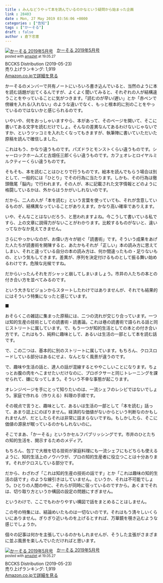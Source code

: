 ```yaml
---
title : みんなどうやって本を読んでいるのかなという疑問から始まった企画
link : 28403
date : Mon, 27 May 2019 03:56:06 +0000
categories : ["告知"]
tags : ["かーそる"]
draft : false
author : 倉下忠憲
---
```


<div class="amazlet-box" style="margin-bottom:0px;"><div class="amazlet-image" style="float:left;margin:0px 12px 1px 0px;"><a href="http://www.amazon.co.jp/exec/obidos/ASIN/B07SCK51W9/rashita1000-22/ref=nosim/" name="amazletlink" target="_blank"><img src="https://images-fe.ssl-images-amazon.com/images/I/41TIzZ5KFzL._SL160_.jpg" alt="かーそる 2019年5月号" style="border: none;" /></a></div><div class="amazlet-info" style="line-height:120%; margin-bottom: 10px"><div class="amazlet-name" style="margin-bottom:10px;line-height:120%"><a href="http://www.amazon.co.jp/exec/obidos/ASIN/B07SCK51W9/rashita1000-22/ref=nosim/" name="amazletlink" target="_blank">かーそる 2019年5月号</a><div class="amazlet-powered-date" style="font-size:80%;margin-top:5px;line-height:120%">posted with <a href="http://www.amazlet.com/" title="amazlet" target="_blank">amazlet</a> at 19.05.27</div></div><div class="amazlet-detail">BCCKS Distribution (2019-05-23)<br />売り上げランキング: 1,919<br /></div><div class="amazlet-sub-info" style="float: left;"><div class="amazlet-link" style="margin-top: 5px"><a href="http://www.amazon.co.jp/exec/obidos/ASIN/B07SCK51W9/rashita1000-22/ref=nosim/" name="amazletlink" target="_blank">Amazon.co.jpで詳細を見る</a></div></div></div><div class="amazlet-footer" style="clear: left"></div></div>

かーそるのメンバーで共有ノートにいろいろ書き込んでいると、当然のように本を読む話題が出てくるんですが、よくよく聞いてみると、それぞれの人が結構違うことをやっていることに気がつきます。「読むのが早い/遅い」とか「赤ペンで傍線を入れる/入れない」のような違いでなく、もっと根本的に別のことをやっているのではないかと感じられるのです。

いやいや、何をおっしゃいますやら、本があって、そのページを開いて、そこに書いてある文字を読むだけでしょ。そんなの差異なんてあるわけないじゃないですか、というツッコミを入れたくなってもきますが、執筆陣に書いていただいた原稿を読んで確信しました。

これはもう、かなり違うものです。パズドラとモンストくらい違うものです。シャーロックホームズと古畑任三郎くらい違うものです。カフェオレとロイヤルミルクティーくらい違うものです。

そもそも、本を読むことはひとりで行うものです。絵本を読んでもらう場合は別として、一般的には「ひとり」でその行為に当たります。しかも、その行為は徹頭徹尾「脳内」で行われます。その人が、本に記載された文字情報とどのように格闘しているかは、外からはうかがいしれないのです。

だから、二人の人が「本を読む」という言葉を使っていても、それが含意しているものが、結構異なっていることがありえます。かなり高い確率でありえます。

いや、そんなことはないだろう、と思われますよね。今こうして書いている私ですら、上の文章に説得力がないことがわかります。比較するものがないと、違いってなかなか見えてきません。

さらにやっかいなのが、お偉い方々が紡ぐ「読書術」です。そういう成果をあげた人たちが読書術を開陳すると、あたかもそれが「正しい」本の読み方に思えてしまい、それと違っている自分の本の読み方は、何か間違ったもの・足りないもの、という気もしてきます。差異が、序列を決定付けるものとして振る舞い始めるわけです。危険な兆候ですね。

だからいったんそれをガシャッと崩してしまいましょう。市井の人たちの本との付き合い方を並べてみるのです。

という大きなビジョンからスタートしたわけではありませんが、それでも結果的にはそういう特集になったと感じています。

■

おそらくこの雑誌に集まった原稿には、二つの流れが交じり合っています。一つは知的生産の技術としての読書術・読書論。これは巷の読書術で語られる話と同じストリートに属しています。で、もう一つが知的生活としての本との付き合い方です。これはもう、純粋に趣味として、あるいは生活の一部として本を読む話です。

で、この二つは、基本的に別のストリートに属しています。もちろん、クロスロードしている部分はあるにせよ、なんとなく風景が違うのです。

で、趣味や生活の話と、達人の話が混線するとややこしいことになります。ちょっとお腹の肉をへこませたいだけなのに、プロボクサーと同じトレーニングを課せられて、嫌になってしまう。そういう不幸な事態が起こります。

オレンジページを手にとって知りたいのは、一流シェフのレシピではないでしょう。家庭で作れる（作りえる）料理の手順です。

その視点で言うと、趣味として、あるいは生活の一部として「本を読む」話って、あまり誌上にのぼりません。経済的な価値がないからという判断なのかもしれませんが、だとしたらそれは非常に詰まらないですね。もしかしたら、そこに価値の源泉が眠っているのかもしれないのに。

そこでまあ、「かーそる」というかセルフパブリッシングです。市井のひとたちの知的生活を、開示するためのメディア。

もちろん、包丁で大根を切る技術が家庭料理にも一流シェフにもどちらも使えるように、知的生活上のノウハウが、プロの知的生産者に役立つことは十分あります。それがクロスしている部分です。

だから、わざわざ「これは知的生産の技術の話です」とか「これは趣味の知的生活の話です」のような線引きはしていません。というか、それは不可能でしょう。ひとりの人間の中に、それらが同時に宿っているのですから。あくまでそれは、切り取り方というか構図の設定の問題にすぎません。

というわけで、ここでもわかりやすい構図で話をまとめることはしません。

この号の特集には、結論めいたものは一切ないのです。それはもう清々しいくらいにありません。ぎりぎり近いものを上げるとすれば、万華鏡を覗き込むような感じでしょうか。

個々の記事は何かを主張しているのかもしれませんが、そうした主張がさまざまに並ぶ風景を楽しんでいただければと思います。

<div class="amazlet-box" style="margin-bottom:0px;"><div class="amazlet-image" style="float:left;margin:0px 12px 1px 0px;"><a href="http://www.amazon.co.jp/exec/obidos/ASIN/B07SCK51W9/rashita1000-22/ref=nosim/" name="amazletlink" target="_blank"><img src="https://images-fe.ssl-images-amazon.com/images/I/41TIzZ5KFzL._SL160_.jpg" alt="かーそる 2019年5月号" style="border: none;" /></a></div><div class="amazlet-info" style="line-height:120%; margin-bottom: 10px"><div class="amazlet-name" style="margin-bottom:10px;line-height:120%"><a href="http://www.amazon.co.jp/exec/obidos/ASIN/B07SCK51W9/rashita1000-22/ref=nosim/" name="amazletlink" target="_blank">かーそる 2019年5月号</a><div class="amazlet-powered-date" style="font-size:80%;margin-top:5px;line-height:120%">posted with <a href="http://www.amazlet.com/" title="amazlet" target="_blank">amazlet</a> at 19.05.27</div></div><div class="amazlet-detail">BCCKS Distribution (2019-05-23)<br />売り上げランキング: 1,919<br /></div><div class="amazlet-sub-info" style="float: left;"><div class="amazlet-link" style="margin-top: 5px"><a href="http://www.amazon.co.jp/exec/obidos/ASIN/B07SCK51W9/rashita1000-22/ref=nosim/" name="amazletlink" target="_blank">Amazon.co.jpで詳細を見る</a></div></div></div><div class="amazlet-footer" style="clear: left"></div></div>